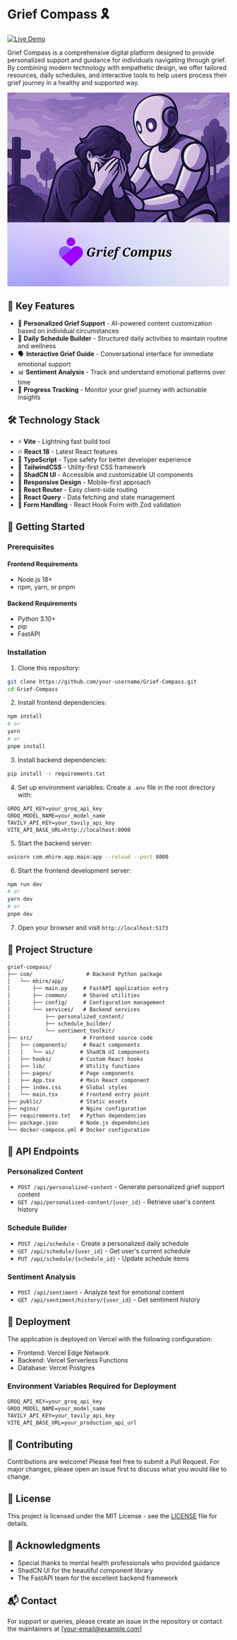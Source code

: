 # Grief Compass 🎗️

[![Live Demo](https://img.shields.io/badge/Live-Demo-brightgreen.svg)](https://grief-compass.vercel.app)

Grief Compass is a comprehensive digital platform designed to provide personalized support and guidance for individuals navigating through grief. By combining modern technology with empathetic design, we offer tailored resources, daily schedules, and interactive tools to help users process their grief journey in a healthy and supported way.

![Grief Compass](/public/gc.png)

## 🌟 Key Features

- 🤝 **Personalized Grief Support** - AI-powered content customization based on individual circumstances
- 📅 **Daily Schedule Builder** - Structured daily activities to maintain routine and wellness
- 🗣️ **Interactive Grief Guide** - Conversational interface for immediate emotional support
- 📊 **Sentiment Analysis** - Track and understand emotional patterns over time
- 🎯 **Progress Tracking** - Monitor your grief journey with actionable insights

## 🛠️ Technology Stack

- ⚡️ **Vite** - Lightning fast build tool
- 🔥 **React 18** - Latest React features
- 🧩 **TypeScript** - Type safety for better developer experience
- 🎨 **TailwindCSS** - Utility-first CSS framework
- 🧰 **ShadCN UI** - Accessible and customizable UI components
- 📱 **Responsive Design** - Mobile-first approach
- 🧭 **React Router** - Easy client-side routing
- 🔄 **React Query** - Data fetching and state management
- 🧪 **Form Handling** - React Hook Form with Zod validation

## 🚀 Getting Started

### Prerequisites

#### Frontend Requirements
- Node.js 18+ 
- npm, yarn, or pnpm

#### Backend Requirements
- Python 3.10+
- pip
- FastAPI

### Installation

1. Clone this repository:
```bash
git clone https://github.com/your-username/Grief-Compass.git
cd Grief-Compass
```

2. Install frontend dependencies:
```bash
npm install
# or
yarn
# or
pnpm install
```

3. Install backend dependencies:
```bash
pip install -r requirements.txt
```

4. Set up environment variables:
Create a `.env` file in the root directory with:
```env
GROQ_API_KEY=your_groq_api_key
GROQ_MODEL_NAME=your_model_name
TAVILY_API_KEY=your_tavily_api_key
VITE_API_BASE_URL=http://localhost:8000
```

5. Start the backend server:
```bash
uvicorn com.mhire.app.main:app --reload --port 8000
```

6. Start the frontend development server:
```bash
npm run dev
# or
yarn dev
# or
pnpm dev
```

7. Open your browser and visit `http://localhost:5173`

## 📁 Project Structure

```
grief-compass/
├── com/                 # Backend Python package
│   └── mhire/app/
│       ├── main.py     # FastAPI application entry
│       ├── common/     # Shared utilities
│       ├── config/     # Configuration management
│       └── services/   # Backend services
│           ├── personalized_content/
│           ├── schedule_builder/
│           └── sentiment_toolkit/
├── src/                # Frontend source code
│   ├── components/     # React components
│   │   └── ui/        # ShadCN UI components
│   ├── hooks/         # Custom React hooks
│   ├── lib/           # Utility functions
│   ├── pages/         # Page components
│   ├── App.tsx        # Main React component
│   ├── index.css      # Global styles
│   └── main.tsx       # Frontend entry point
├── public/            # Static assets
├── nginx/             # Nginx configuration
├── requirements.txt   # Python dependencies
├── package.json       # Node.js dependencies
└── docker-compose.yml # Docker configuration
```

## 🔧 API Endpoints

### Personalized Content
- `POST /api/personalized-content` - Generate personalized grief support content
- `GET /api/personalized-content/{user_id}` - Retrieve user's content history

### Schedule Builder
- `POST /api/schedule` - Create a personalized daily schedule
- `GET /api/schedule/{user_id}` - Get user's current schedule
- `PUT /api/schedule/{schedule_id}` - Update schedule items

### Sentiment Analysis
- `POST /api/sentiment` - Analyze text for emotional content
- `GET /api/sentiment/history/{user_id}` - Get sentiment history

## 🚀 Deployment

The application is deployed on Vercel with the following configuration:
- Frontend: Vercel Edge Network
- Backend: Vercel Serverless Functions
- Database: Vercel Postgres

### Environment Variables Required for Deployment
```env
GROQ_API_KEY=your_groq_api_key
GROQ_MODEL_NAME=your_model_name
TAVILY_API_KEY=your_tavily_api_key
VITE_API_BASE_URL=your_production_api_url
```

## 🤝 Contributing

Contributions are welcome! Please feel free to submit a Pull Request. For major changes, please open an issue first to discuss what you would like to change.

## 📄 License

This project is licensed under the MIT License - see the [LICENSE](LICENSE) file for details.

## 🙏 Acknowledgments

- Special thanks to mental health professionals who provided guidance
- ShadCN UI for the beautiful component library
- The FastAPI team for the excellent backend framework

## 📬 Contact

For support or queries, please create an issue in the repository or contact the maintainers at [your-email@example.com]
